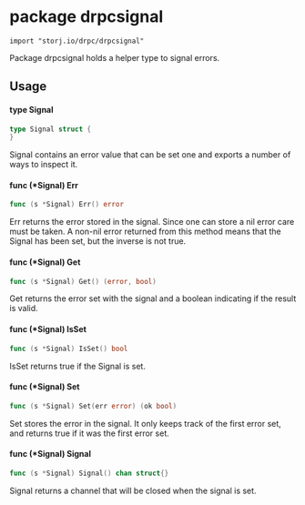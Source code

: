 # package drpcsignal

`import "storj.io/drpc/drpcsignal"`

Package drpcsignal holds a helper type to signal errors.

## Usage

#### type Signal

```go
type Signal struct {
}
```

Signal contains an error value that can be set one and exports a number of ways
to inspect it.

#### func (*Signal) Err

```go
func (s *Signal) Err() error
```
Err returns the error stored in the signal. Since one can store a nil error care
must be taken. A non-nil error returned from this method means that the Signal
has been set, but the inverse is not true.

#### func (*Signal) Get

```go
func (s *Signal) Get() (error, bool)
```
Get returns the error set with the signal and a boolean indicating if the result
is valid.

#### func (*Signal) IsSet

```go
func (s *Signal) IsSet() bool
```
IsSet returns true if the Signal is set.

#### func (*Signal) Set

```go
func (s *Signal) Set(err error) (ok bool)
```
Set stores the error in the signal. It only keeps track of the first error set,
and returns true if it was the first error set.

#### func (*Signal) Signal

```go
func (s *Signal) Signal() chan struct{}
```
Signal returns a channel that will be closed when the signal is set.
